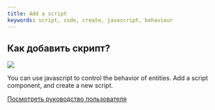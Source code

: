 ```yaml
---
title: Add a script
keywords: script, code, create, javascript, behaviour
---
```


## Как добавить скрипт?

<img src="https://playcanvas.com/static-assets/instructions/add-new-script.gif"/>

You can use javascript to control the behavior of entities. Add a script component, and create a new script.

<a class="docs" href="http://developer.playcanvas.com/en/user-manual/scripting/creating-new/" target="_blank">Посмотреть руководство пользователя</a>

